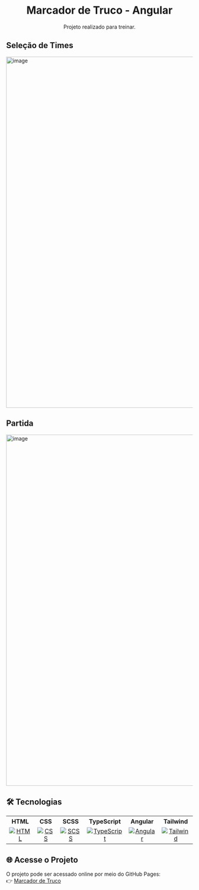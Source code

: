 <h1 align="center"> Marcador de Truco - Angular </h1>

<p align ="center">Projeto realizado para treinar.</p>
<h2>Seleção de Times</h2>
<img width="1920" height="945" alt="image" src="https://github.com/user-attachments/assets/687cfe83-6a1a-4521-9efd-f54026b68b6b" />

<h2>Partida</h2>
<img width="1920" height="945" alt="image" src="https://github.com/user-attachments/assets/cc6ea40e-7602-403e-bab1-42c69d5481c5" />

## 🛠 Tecnologias

<div align="center">
  <table>
    <tr>
      <th>HTML</th>
      <th>CSS</th>
      <th>SCSS</th>
      <th>TypeScript</th>
  	  <th>Angular</th>
  	  <th>Tailwind</th>
    </tr>
    <tr>
      <td align="center"><a href="https://skillicons.dev"><img src="https://skillicons.dev/icons?i=html" alt="HTML"></a></td>
      <td align="center"><a href="https://skillicons.dev"><img src="https://skillicons.dev/icons?i=css" alt="CSS"></a></td>
      <td align="center"><a href="https://skillicons.dev"><img src="https://skillicons.dev/icons?i=scss" alt="SCSS"></a></td>
      <td align="center"><a href="https://skillicons.dev"><img src="https://skillicons.dev/icons?i=typescript" alt="TypeScript"></a></td>
  	  <td align="center"><a href="https://skillicons.dev"><img src="https://skillicons.dev/icons?i=angular" alt="Angular"></a></td>
  	  <td align="center"><a href="https://skillicons.dev"><img src="https://skillicons.dev/icons?i=tailwind" alt="Tailwind"></a></td>
    </tr>
  </table>
</div>

## 🌐 Acesse o Projeto
O projeto pode ser acessado online por meio do GitHub Pages: <br>
👉 [Marcador de Truco](https://joaocriminacio.github.io/MarcadorDeTrucoAngular/)
